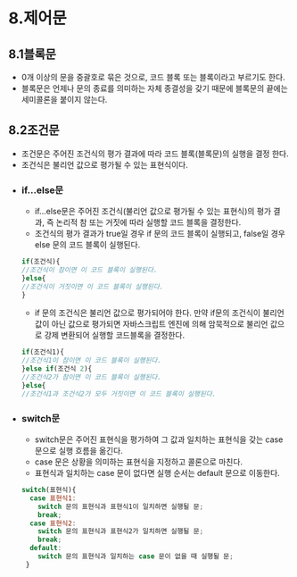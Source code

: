 # 8.제어문

## 8.1블록문
- 0개 이상의 문을 중괄호로 묶은 것으로, 코드 블록 또는 블록이라고 부르기도 한다.
- 블록문은 언제나 문의 종료를 의미하는 자체 종결성을 갖기 때문에 블록문의 끝에는 세미콜론을 붙이지 않는다.

## 8.2조건문
- 조건문은 주어진 조건식의 평가 결과에 따라 코드 블록(블록문)의 실행을 결정 한다.
- 조건식은 불리언 값으로 평가될 수 있는 표현식이다.
- ### if...else문
  - if...else문은 주어진 조건식(불리언 값으로 평가될 수 있는 표현식)의 평가 결과, 즉 논리적 참 또는 거짓에 따라 실행할 코드 블록을 결정한다.
  - 조건식의 평가 결과가 true일 경우 if 문의 코드 블록이 실행되고, false일 경우 else 문의 코드 블록이 실행된다.
  ```js
  if(조건식){
  //조건식이 참이면 이 코드 블록이 실행된다.
  }else{
  //조건식이 거짓이면 이 코드 블록이 실행된다.
  }
  ```
  - if 문의 조건식은 불리언 값으로 평가되어야 한다. 만약 if문의 조건식이 불리언 값이 아닌 값으로 평가되면 자바스크립트 엔진에 의해 암묵적으로 불리언 값으로 강제 변환되어 실행할 코드블록을 결정한다.
  ```js
  if(조건식1){
  //조건식1이 참이면 이 코드 블록이 실행된다.
  }else if(조건식 2){
  //조건식2가 참이면 이 코드 블록이 실행된다.
  }else{
  //조건식1과 조건식2가 모두 거짓이면 이 코드 블록이 실행된다.
  
- ### switch문
  - switch문은 주어진 표현식을 평가하여 그 값과 일치하는 표현식을 갖는 case문으로 실행 흐름을 옮긴다.
  - case 문은 상황을 의미하는 표현식을 지정하고 콜론으로 마친다.
  - 표현식과 일치하는 case 문이 없다면 실행 순서는 default 문으로 이동한다.
  ```js
  switch(표현식){
    case 표현식1:
      switch 문의 표현식과 표현식1이 일치하면 실행될 문;
      break;
    case 표현식2:
      switch 문의 표현식과 표현식2가 일치하면 실행될 문;
      break;
    default:
      switch 문의 표현식과 일치하는 case 문이 없을 때 실행될 문;
   }
   ```

